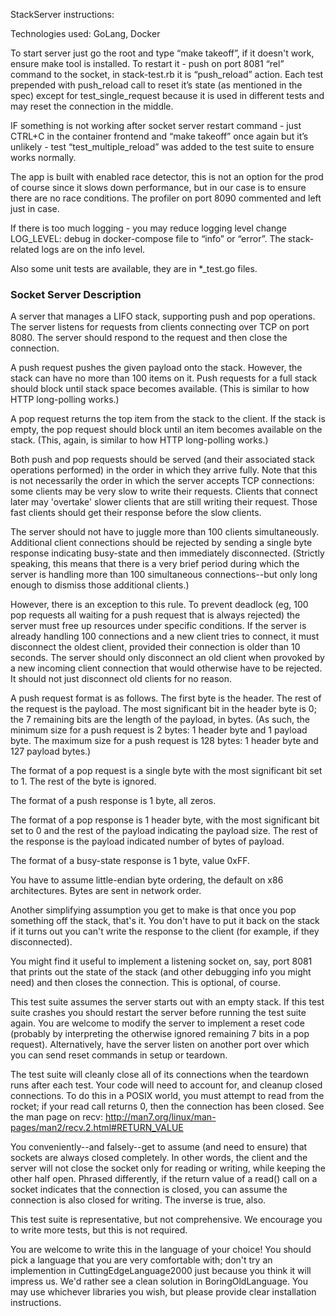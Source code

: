 StackServer instructions:

Technologies used: GoLang, Docker

To start server just go the root and type “make takeoff”, if it doesn't work, ensure make tool is installed.
To restart it - push on port 8081 “rel” command to the socket, in stack-test.rb it is “push_reload” action. Each test prepended with push_reload call to reset it’s state (as mentioned in the spec) except for test_single_request because it is used in different tests and may reset the connection in the middle. 

IF something is not working after socket server restart command - just CTRL+C in the container frontend and “make takeoff” once again but it’s unlikely - test “test_multiple_reload” was added to the test suite to ensure works normally.

The app is built with enabled race detector, this is not an option for the prod of course since it slows down performance, but in our case is to ensure there are no race conditions. The profiler on port 8090 commented and left just in case. 

If there is too much logging - you may reduce logging level change LOG_LEVEL: debug in docker-compose file to “info” or “error”. The stack-related logs are on the info level.

Also some unit tests are available, they are in *_test.go files. 

### Socket Server Description
A server that manages a LIFO stack, supporting push and pop
operations. The server listens for requests from clients connecting over TCP
on port 8080. The server should respond to the request and then close the
connection.

A push request pushes the given payload onto the stack. However, the stack
can have no more than 100 items on it. Push requests for a full stack should
block until stack space becomes available. (This is similar to how HTTP
long-polling works.)

A pop request returns the top item from the stack to the client. If the
stack is empty, the pop request should block until an item becomes available
on the stack. (This, again, is similar to how HTTP long-polling works.)

Both push and pop requests should be served (and their associated stack
operations performed) in the order in which they arrive fully. Note that
this is not necessarily the order in which the server accepts TCP
connections: some clients may be very slow to write their requests. Clients
that connect later may 'overtake' slower clients that are still writing
their request. Those fast clients should get their response before the slow
clients.

The server should not have to juggle more than 100 clients simultaneously.
Additional client connections should be rejected by sending a single byte
response indicating busy-state and then immediately disconnected. (Strictly
speaking, this means that there is a very brief period during which the
server is handling more than 100 simultaneous connections--but only long
enough to dismiss those additional clients.)

However, there is an exception to this rule. To prevent deadlock (eg, 100
pop requests all waiting for a push request that is always rejected) the
server must free up resources under specific conditions. If the server is
already handling 100 connections and a new client tries to connect, it must
disconnect the oldest client, provided their connection is older than 10
seconds. The server should only disconnect an old client when provoked by a
new incoming client connection that would otherwise have to be rejected. It
should not just disconnect old clients for no reason.

A push request format is as follows. The first byte is the header. The rest
of the request is the payload. The most significant bit in the header byte
is 0; the 7 remaining bits are the length of the payload, in bytes. (As
such, the minimum size for a push request is 2 bytes: 1 header byte and 1
payload byte. The maximum size for a push request is 128 bytes: 1 header
byte and 127 payload bytes.)

The format of a pop request is a single byte with the most significant bit
set to 1. The rest of the byte is ignored.

The format of a push response is 1 byte, all zeros.

The format of a pop response is 1 header byte, with the most significant bit
set to 0 and the rest of the payload indicating the payload size. The rest
of the response is the payload indicated number of bytes of payload.

The format of a busy-state response is 1 byte, value 0xFF.


You have to assume little-endian byte ordering, the default on x86
architectures. Bytes are sent in network order.



Another simplifying assumption you get to make is that once you pop
something off the stack, that's it. You don't have to put it back on the
stack if it turns out you can't write the response to the client (for
example, if they disconnected).

You might find it useful to implement a listening socket on, say, port 8081
that prints out the state of the stack (and other debugging info you might
need) and then closes the connection. This is optional, of course.

This test suite assumes the server starts out with an empty stack. If this
test suite crashes you should restart the server before running the test
suite again. You are welcome to modify the server to implement a reset code
(probably by interpreting the otherwise ignored remaining 7 bits in a pop
request). Alternatively, have the server listen on another port over which
you can send reset commands in setup or teardown.

The test suite will cleanly close all of its connections when the teardown
runs after each test. Your code will need to account for, and cleanup closed
connections. To do this in a POSIX world, you must attempt to read from the
rocket; if your read call returns 0, then the connection has been closed.
See the man page on recv:
http://man7.org/linux/man-pages/man2/recv.2.html#RETURN_VALUE

You conveniently--and falsely--get to assume (and need to ensure) that
sockets are always closed completely. In other words, the client and the
server will not close the socket only for reading or writing, while keeping
the other half open. Phrased differently, if the return value of a read()
call on a socket indicates that the connection is closed, you can assume the
connection is also closed for writing. The inverse is true, also.

This test suite is representative, but not comprehensive. We encourage you
to write more tests, but this is not required.

You are welcome to write this in the language of your choice! You should
pick a language that you are very comfortable with; don't try an implemention
in CuttingEdgeLanguage2000 just because you think it will impress us.
We'd rather see a clean solution in BoringOldLanguage. You may use whichever
libraries you wish, but please provide clear installation instructions.